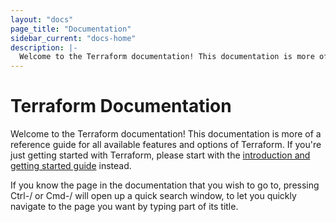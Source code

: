 ```yaml
---
layout: "docs"
page_title: "Documentation"
sidebar_current: "docs-home"
description: |-
  Welcome to the Terraform documentation! This documentation is more of a reference guide for all available features and options of Terraform. If you're just getting started with Terraform, please start with the introduction and getting started guide instead.
---
```


# Terraform Documentation

Welcome to the Terraform documentation! This documentation is more of a reference
guide for all available features and options of Terraform. If you're just getting
started with Terraform, please start with the
[introduction and getting started guide](/intro/index.html) instead.

If you know the page in the documentation that you wish to go to, pressing Ctrl-/
or Cmd-/ will open up a quick search window, to let you quickly navigate to the
page you want by typing part of its title.